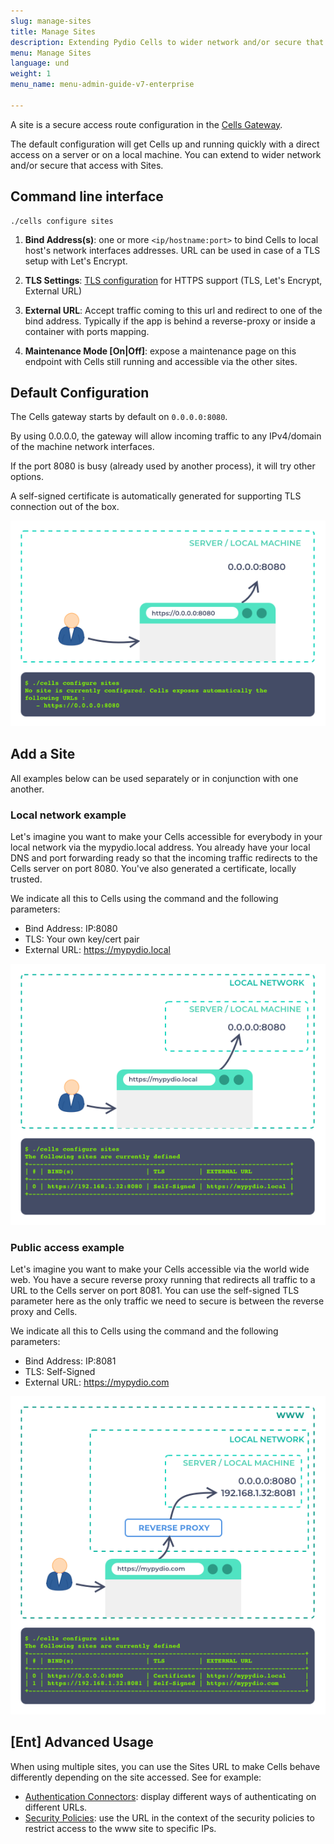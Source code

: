 ```yaml
---
slug: manage-sites
title: Manage Sites
description: Extending Pydio Cells to wider network and/or secure that access with Sites.
menu: Manage Sites
language: und
weight: 1
menu_name: menu-admin-guide-v7-enterprise

---
```

A site is a secure access route configuration in the [Cells Gateway](/cells-v4/admin-guide/quick-start/glossary).

The default configuration will get Cells up and running quickly with a direct access on a server or on a local machine. You can extend to wider network 
and/or secure that access with Sites.

## Command line interface

```
./cells configure sites
```

1. **Bind Address(s)**: one or more `<ip/hostname:port>` to bind Cells to local host's network interfaces addresses. URL can be used in case of a TLS setup with Let's Encrypt.

2. **TLS Settings**: [TLS configuration](https://docs.pydio.com/en/docs/cells/v4/configure-tls) for HTTPS support (TLS, Let's Encrypt, External URL)

3. **External URL**: Accept traffic coming to this url and redirect to one of the bind address.
    Typically if the app is behind a reverse-proxy or inside a container with ports mapping.

4. **Maintenance Mode [On|Off]**: expose a maintenance page on this endpoint with Cells still running and accessible via the other sites.

## Default Configuration

The Cells gateway starts by default on `0.0.0.0:8080`.

By using 0.0.0.0, the gateway will allow incoming traffic to any IPv4/domain of the machine network interfaces.

If the port 8080 is busy (already used by another process), it will try other options.

A self-signed certificate is automatically generated for supporting TLS connection out of the box.

![](../../images/2_running_cells_in_production/01-network-local-machine.png)

## Add a Site

All examples below can be used separately or in conjunction with one another.

### Local network example

Let's imagine you want to make your Cells accessible for everybody in your local network via the mypydio.local address. You already have your local DNS
and port forwarding ready so that the incoming traffic redirects to the Cells server on port 8080. You've also generated a certificate, locally trusted.

We indicate all this to Cells using the command and the following parameters:

  - Bind Address: IP:8080
  - TLS: Your own key/cert pair
  - External URL: https://mypydio.local

![](../../images/2_running_cells_in_production/02-network-local-network.png)

### Public access example

Let's imagine you want to make your Cells accessible via the world wide web. You have a secure reverse proxy running that redirects all traffic to a URL to the
Cells server on port 8081. You can use the self-signed TLS parameter here as the only traffic we need to secure is between the reverse proxy and Cells.

We indicate all this to Cells using the command and the following parameters:

  - Bind Address: IP:8081
  - TLS: Self-Signed
  - External URL: https://mypydio.com

![](../../images/2_running_cells_in_production/03-network-public-access.png)

## [Ent] Advanced Usage

When using multiple sites, you can use the Sites URL to make Cells behave differently depending on the site accessed. See for example:

 - [Authentication Connectors](https://docs.pydio.com/en/docs/cells/v4/ent-using-sso-external-identity-provider): display different ways of authenticating on different URLs.  
 - [Security Policies](https://docs.pydio.com/cells-v4/admin-guide/secure-your-data/ent-dynamic-access-control/using-security-policies/): use the URL in the context of the security policies to restrict access to the www site to specific IPs.
